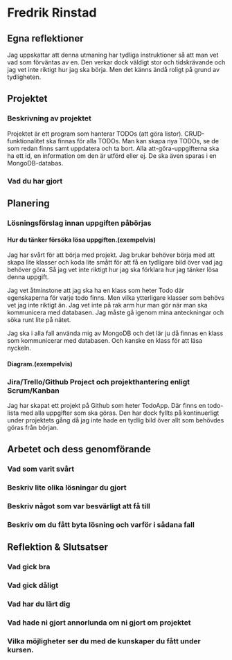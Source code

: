 # Fredrik Rinstad

## Egna reflektioner
Jag uppskattar att denna utmaning har tydliga instruktioner så att man vet vad som förväntas av en.
Den verkar dock väldigt stor och tidskrävande och jag vet inte riktigt hur jag ska börja. Men det känns ändå roligt på grund av tydligheten.


## Projektet

### Beskrivning av projektet
Projektet är ett program som hanterar TODOs (att göra listor).
CRUD-funktionalitet ska finnas för alla TODOs. Man kan skapa nya TODOs, se de som redan finns samt uppdatera och ta bort.
Alla att-göra-uppgifterna ska ha ett id, en information om den är utförd eller ej. De ska även sparas i en MongoDB-databas.

### Vad du har gjort

## Planering

### Lösningsförslag innan uppgiften påbörjas

#### Hur du tänker försöka lösa uppgiften.(exempelvis)
Jag har svårt för att börja med projekt. Jag brukar behöver börja med att skapa lite klasser och koda lite smått för att
få en tydligare bild över vad jag behöver göra. Så jag vet inte riktigt hur jag ska förklara hur jag tänker lösa denna uppgift.

Jag vet åtminstone att jag ska ha en klass som heter Todo där egenskaperna för varje todo finns.
Men vilka ytterligare klasser som behövs vet jag inte riktigt än. Jag vet inte på rak arm hur man gör när man ska kommunicera med databasen.
Jag måste gå igenom mina anteckningar och söka runt lite på nätet.

Jag ska i alla fall använda mig av MongoDB och det lär ju då finnas en klass som kommunicerar med databasen.
Och kanske en klass för att läsa nyckeln.

#### Diagram.(exempelvis)

### Jira/Trello/Github Project och projekthantering enligt Scrum/Kanban
Jag har skapat ett projekt på Github som heter TodoApp. Där finns en todo-lista med alla uppgifter som ska göras.
Den har dock fyllts på kontinuerligt under projektets gång då jag inte hade en tydlig bild över allt som behövdes göras från början.

## Arbetet och dess genomförande

### Vad som varit svårt

### Beskriv lite olika lösningar du gjort

### Beskriv något som var besvärligt att få till

### Beskriv om du fått byta lösning och varför i sådana fall

## Reflektion & Slutsatser

### Vad gick bra

### Vad gick dåligt

### Vad har du lärt dig

### Vad hade ni gjort annorlunda om ni gjort om projektet

### Vilka möjligheter ser du med de kunskaper du fått under kursen.
